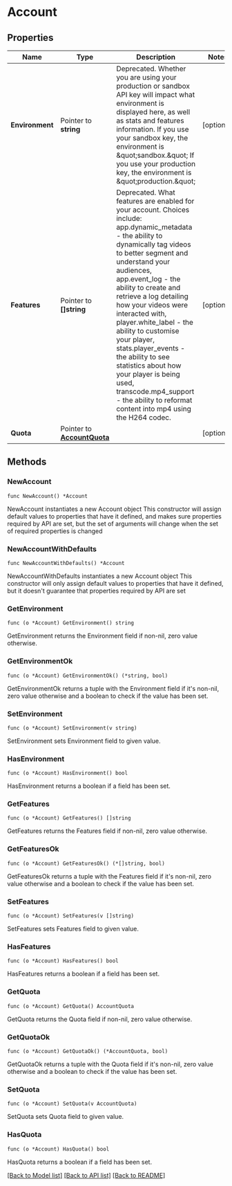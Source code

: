 # Account

## Properties

Name | Type | Description | Notes
------------ | ------------- | ------------- | -------------
**Environment** | Pointer to **string** | Deprecated. Whether you are using your production or sandbox API key will impact what environment is displayed here, as well as stats and features information. If you use your sandbox key, the environment is \&quot;sandbox.\&quot; If you use your production key, the environment is \&quot;production.\&quot; | [optional] 
**Features** | Pointer to **[]string** | Deprecated. What features are enabled for your account. Choices include: app.dynamic_metadata - the ability to dynamically tag videos to better segment and understand your audiences, app.event_log - the ability to create and retrieve a log detailing how your videos were interacted with, player.white_label - the ability to customise your player, stats.player_events - the ability to see statistics about how your player is being used, transcode.mp4_support - the ability to reformat content into mp4 using the H264 codec. | [optional] 
**Quota** | Pointer to [**AccountQuota**](AccountQuota.md) |  | [optional] 

## Methods

### NewAccount

`func NewAccount() *Account`

NewAccount instantiates a new Account object
This constructor will assign default values to properties that have it defined,
and makes sure properties required by API are set, but the set of arguments
will change when the set of required properties is changed

### NewAccountWithDefaults

`func NewAccountWithDefaults() *Account`

NewAccountWithDefaults instantiates a new Account object
This constructor will only assign default values to properties that have it defined,
but it doesn't guarantee that properties required by API are set

### GetEnvironment

`func (o *Account) GetEnvironment() string`

GetEnvironment returns the Environment field if non-nil, zero value otherwise.

### GetEnvironmentOk

`func (o *Account) GetEnvironmentOk() (*string, bool)`

GetEnvironmentOk returns a tuple with the Environment field if it's non-nil, zero value otherwise
and a boolean to check if the value has been set.

### SetEnvironment

`func (o *Account) SetEnvironment(v string)`

SetEnvironment sets Environment field to given value.

### HasEnvironment

`func (o *Account) HasEnvironment() bool`

HasEnvironment returns a boolean if a field has been set.

### GetFeatures

`func (o *Account) GetFeatures() []string`

GetFeatures returns the Features field if non-nil, zero value otherwise.

### GetFeaturesOk

`func (o *Account) GetFeaturesOk() (*[]string, bool)`

GetFeaturesOk returns a tuple with the Features field if it's non-nil, zero value otherwise
and a boolean to check if the value has been set.

### SetFeatures

`func (o *Account) SetFeatures(v []string)`

SetFeatures sets Features field to given value.

### HasFeatures

`func (o *Account) HasFeatures() bool`

HasFeatures returns a boolean if a field has been set.

### GetQuota

`func (o *Account) GetQuota() AccountQuota`

GetQuota returns the Quota field if non-nil, zero value otherwise.

### GetQuotaOk

`func (o *Account) GetQuotaOk() (*AccountQuota, bool)`

GetQuotaOk returns a tuple with the Quota field if it's non-nil, zero value otherwise
and a boolean to check if the value has been set.

### SetQuota

`func (o *Account) SetQuota(v AccountQuota)`

SetQuota sets Quota field to given value.

### HasQuota

`func (o *Account) HasQuota() bool`

HasQuota returns a boolean if a field has been set.


[[Back to Model list]](../README.md#documentation-for-models) [[Back to API list]](../README.md#documentation-for-api-endpoints) [[Back to README]](../README.md)


